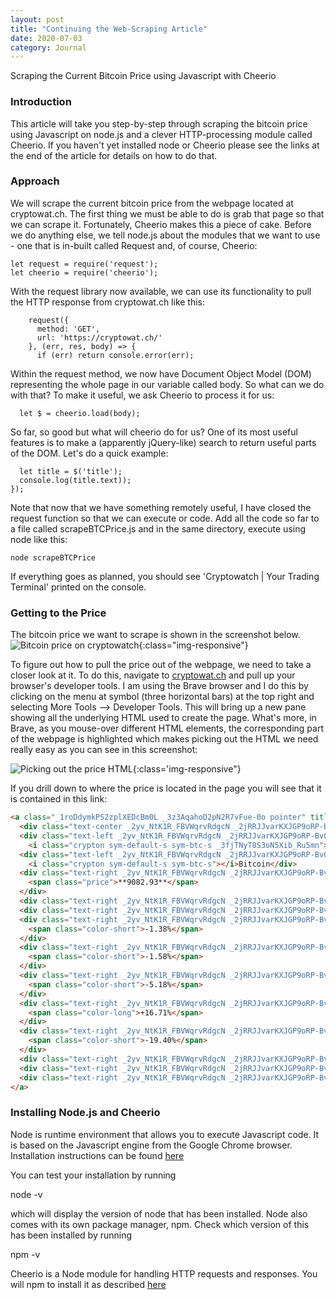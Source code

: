 ```yaml
---
layout: post
title: "Continuing the Web-Scraping Article"
date: 2020-07-03
category: Journal
---
```


Scraping the Current Bitcoin Price using Javascript with Cheerio

### Introduction
This article will take you step-by-step through scraping the bitcoin price using Javascript on node.js and a clever HTTP-processing module called Cheerio. If you haven't yet installed node or Cheerio please see the links at the end of the article for details on how to do that.

### Approach
We will scrape the current bitcoin price from the webpage located at cryptowat.ch. The first thing we must be able to do is grab that page so that we can scrape it. Fortunately, Cheerio makes this a piece of cake. Before we do anything else, we tell node.js about the modules that we want to use - one that is in-built called Request and, of course, Cheerio:

    let request = require('request');
    let cheerio = require('cheerio');

With the request library now available, we can use its functionality to pull the HTTP response from cryptowat.ch like this:

```
    request({
      method: 'GET',
      url: 'https://cryptowat.ch/'
    }, (err, res, body) => {
      if (err) return console.error(err);
```

Within the request method, we now have Document Object Model (DOM) representing the whole page in our variable called body. So what can we do with that? To make it useful, we ask Cheerio to process it for us:

      let $ = cheerio.load(body);

So far, so good but what will cheerio do for us? One of its most useful features is to make a (apparently jQuery-like) search to return useful parts of the DOM. Let's do a quick example:

      let title = $('title');
      console.log(title.text));
    });

Note that now that we have something remotely useful, I have closed the request function so that we can execute or code. Add all the code so far to a file called scrapeBTCPrice.js and in the same directory, execute using node like this:

    node scrapeBTCPrice

If everything goes as planned, you should see 'Cryptowatch \| Your Trading Terminal' printed on the console.

### Getting to the Price
The bitcoin price we want to scrape is shown in the screenshot below.
![Bitcoin price on cryptowatch]({{site.url}}/assets/images/BitcoinPriceOnCryptowatch.png){:class="img-responsive"}

To figure out how to pull the price out of the webpage, we need to take a closer look at it. To do this, navigate to [cryptowat.ch](https://cryptowat.ch) and pull up your browser's developer tools. I am using the Brave browser and I do this by clicking on the menu at symbol (three horizontal bars) at the top right and selecting More Tools --> Developer Tools. This will bring up a new pane showing all the underlying HTML used to create the page. What's more, in Brave, as you mouse-over different HTML elements, the corresponding part of the webpage is highlighted which makes picking out the HTML we need really easy as you can see in this screenshot:

![Picking out the price HTML]({{site.url}}/assets/images/ShowingHTMLBreakdown.png){:class='img-responsive"}

If you drill down to where the price is located in the page you will see that it is contained in this link:

```html
<a class="_1roDdymkPS2zplXEDcBm0L _3z3AqahoD2pN2R7vFue-0o pointer" title="Bitcoin" href="/assets/btc" data-testid="list-row">
  <div class="text-center _2yv_NtK1R_FBVWqrvRdgcN _2jRRJJvarKXJGP9oRP-Bv0 _2eU06SRnF8jtz1L2K41BsV">2</div>
  <div class="text-left _2yv_NtK1R_FBVWqrvRdgcN _2jRRJJvarKXJGP9oRP-Bv0 _1TuQ_Cac70IaRi6hBmwL9">
    <i class="crypton sym-default-s sym-btc-s _3fjTNyT8S3oN5Xib_Ru5mn"></i>BTC</div>
  <div class="text-left _2yv_NtK1R_FBVWqrvRdgcN _2jRRJJvarKXJGP9oRP-Bv0 _2eU06SRnF8jtz1L2K41BsV">
    <i class="crypton sym-default-s sym-btc-s"></i>Bitcoin</div>
  <div class="text-right _2yv_NtK1R_FBVWqrvRdgcN _2jRRJJvarKXJGP9oRP-Bv0 _1TuQ_Cac70IaRi6hBmwL9">
    <span class="price">**9082.93**</span>
  </div>
  <div class="text-right _2yv_NtK1R_FBVWqrvRdgcN _2jRRJJvarKXJGP9oRP-Bv0 _1TuQ_Cac70IaRi6hBmwL9">2.727B</div>
  <div class="text-right _2yv_NtK1R_FBVWqrvRdgcN _2jRRJJvarKXJGP9oRP-Bv0 _1TuQ_Cac70IaRi6hBmwL9">167.3B</div>
  <div class="text-right _2yv_NtK1R_FBVWqrvRdgcN _2jRRJJvarKXJGP9oRP-Bv0 _1TuQ_Cac70IaRi6hBmwL9">
    <span class="color-short">-1.38%</span>
  </div>
  <div class="text-right _2yv_NtK1R_FBVWqrvRdgcN _2jRRJJvarKXJGP9oRP-Bv0 _3yV2oN7POTiceqExg5hftn">
    <span class="color-short">-1.58%</span>
  </div>
  <div class="text-right _2yv_NtK1R_FBVWqrvRdgcN _2jRRJJvarKXJGP9oRP-Bv0 _3yV2oN7POTiceqExg5hftn">
    <span class="color-short">-5.18%</span>
  </div>
  <div class="text-right _2yv_NtK1R_FBVWqrvRdgcN _2jRRJJvarKXJGP9oRP-Bv0 _3yV2oN7POTiceqExg5hftn">
    <span class="color-long">+16.71%</span>
  </div>
  <div class="text-right _2yv_NtK1R_FBVWqrvRdgcN _2jRRJJvarKXJGP9oRP-Bv0 _3yV2oN7POTiceqExg5hftn">
    <span class="color-short">-19.40%</span>
  </div>
  <div class="text-right _2yv_NtK1R_FBVWqrvRdgcN _2jRRJJvarKXJGP9oRP-Bv0 _1PQbTw2IfKccSpm5xXGbxZ">124.7M</div>
  <div class="text-right _2yv_NtK1R_FBVWqrvRdgcN _2jRRJJvarKXJGP9oRP-Bv0 _1PQbTw2IfKccSpm5xXGbxZ">121.7M</div>
  <div class="text-right _2yv_NtK1R_FBVWqrvRdgcN _2jRRJJvarKXJGP9oRP-Bv0 _1PQbTw2IfKccSpm5xXGbxZ">1.0245</div>
</a>
```

### Installing Node.js and Cheerio

Node is runtime environment that allows you to execute Javascript code. It is based on the Javascript engine from the Google Chrome browser. Installation instructions can be found [here](https://nodejs.org/en/download/)

You can test your installation by running

node -v

which will display the version of node that has been installed. Node also comes with its own package manager, npm. Check which version of this has been installed by running 

npm -v

Cheerio is a Node module for handling HTTP requests and responses. You will npm to install it as described [here](https://www.npmjs.com/package/cheerio)
